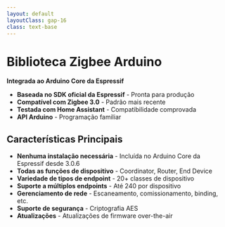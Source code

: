 ```yaml
---
layout: default
layoutClass: gap-16
class: text-base
---
```


# Biblioteca Zigbee Arduino

**Integrada ao Arduino Core da Espressif**

- **Baseada no SDK oficial da Espressif** - Pronta para produção
- **Compatível com Zigbee 3.0** - Padrão mais recente
- **Testada com Home Assistant** - Compatibilidade comprovada
- **API Arduino** - Programação familiar

<div class="mt-6"></div>

## Características Principais
- **Nenhuma instalação necessária** - Incluída no Arduino Core da Espressif desde 3.0.6
- **Todas as funções de dispositivo** - Coordinator, Router, End Device
- **Variedade de tipos de endpoint** - 20+ classes de dispositivo
- **Suporte a múltiplos endpoints** - Até 240 por dispositivo
- **Gerenciamento de rede** - Escaneamento, comissionamento, binding, etc.
- **Suporte de segurança** - Criptografia AES
- **Atualizações** - Atualizações de firmware over-the-air
